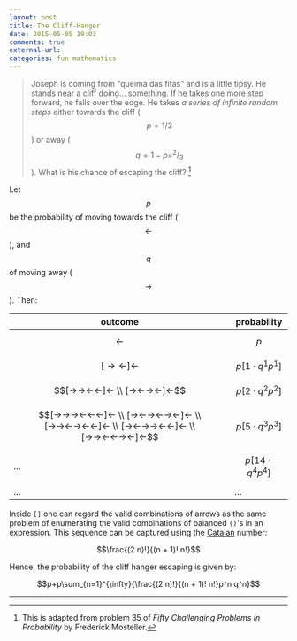 ```yaml
---
layout: post
title: The Cliff-Hanger
date: 2015-05-05 19:03
comments: true
external-url:
categories: fun mathematics
---
```


> Joseph is coming from "queima das fitas" and is a little tipsy. He stands near a cliff doing... something. If he takes one more step forward, he falls over the edge. He takes *a series of infinite random steps* either towards the cliff ($$p=1/3$$) or away ($$q=1-p=^2/_3$$). What is his chance of escaping the cliff? [^a]

  [^a]: This is adapted from problem 35 of _Fifty Challenging Problems in Probability_ by Frederick Mosteller.

Let $$p$$ be the probability of moving towards the cliff ($$←$$), and $$q$$ of moving away ($$→$$). Then:

| outcome               | probability |
|-----------------------|-------------|
| $$←$$                   | $$p$$         |
| $$[→←]←$$               | $$p[1\cdot q^1p^1]$$ |
| $$[→→←←]← \\ [→←→←]←$$  | $$p[2\cdot q^2p^2]$$         |
| $$[→→→←←←]← \\ [→←→←→←]← \\ [→→←→←←]← \\ [→←→→←←]← \\ [→→←←→←]←$$  | $$p[5\cdot q^3p^3]$$         |
| ... | $$p[14\cdot q^4p^4]$$
| ... | ... |

Inside `[]` one can regard the valid combinations of arrows as the same problem of enumerating the valid combinations of balanced `()`'s in an expression. This sequence can be captured using the [Catalan](http://en.wikipedia.org/wiki/Catalan_number) number:

$$\frac{(2 n)!}{(n + 1)! n!}$$

Hence, the probability of the cliff hanger escaping is given by:

$$p+p\sum_{n=1}^{\infty}{\frac{(2 n)!}{(n + 1)! n!}p^n q^n}$$

---
